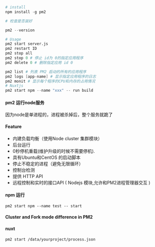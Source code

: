 ```s
# install
npm install -g pm2

# 检查是否装好

pm2 --version

# Usage
pm2 start server.js
pm2 restart ID
pm2 stop all
pm2 stop 0 # 停止 id为 0的指定应用程序 
pm2 delete 0 # 删除指定应用 id 0

pm2 list # 列表 PM2 启动的所有的应用程序
pm2 logs [app-name] # 显示指定应用程序的日志
pm2 monit # 显示每个程序的CPU和内存的占用情况
# Nuxtjs
pm2 start npm --name "xxx" -- run build

```
#### pm2 运行node服务

因为node是单进程的，进程被杀掉后，整个服务就跪了

#### Feature

* 内建负载均衡（使用Node cluster 集群模块）
* 后台运行
* 0秒停机重载(维护升级的时候不需要停机).
* 具有Ubuntu和CentOS 的启动脚本
* 停止不稳定的进程（避免无限循环）
* 控制台检测
* 提供 HTTP API
* 远程控制和实时的接口API ( Nodejs 模块,允许和PM2进程管理器交互 )

#### npm 运行

`pm2 start npm --name test -- start`

#### Cluster and Fork mode difference in PM2

#### nuxt

`pm2 start /data/yourproject/process.json`

